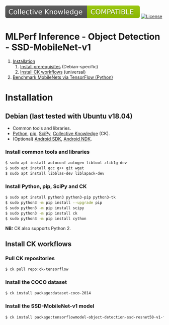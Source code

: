 [![compatibility](https://github.com/ctuning/ck-guide-images/blob/master/ck-compatible.svg)](https://github.com/ctuning/ck)
[![License](https://img.shields.io/badge/License-BSD%203--Clause-blue.svg)](https://opensource.org/licenses/BSD-3-Clause)

# MLPerf Inference - Object Detection - SSD-MobileNet-v1

1. [Installation](#installation)
    1. [Install prerequisites](#installation-debian) (Debian-specific)
    1. [Install CK workflows](#installation-workflows) (universal)
1. [Benchmark MobileNets via TensorFlow (Python)](tf-py/README.md)

<a name="installation"></a>
# Installation

<a name="installation-debian"></a>
## Debian (last tested with Ubuntu v18.04)

- Common tools and libraries.
- [Python](https://www.python.org/), [pip](https://pypi.org/project/pip/), [SciPy](https://www.scipy.org/), [Collective Knowledge](https://cknowledge.org) (CK).
- (Optional) [Android SDK](https://developer.android.com/studio/), [Android NDK](https://developer.android.com/ndk/).

### Install common tools and libraries
```bash
$ sudo apt install autoconf autogen libtool zlib1g-dev
$ sudo apt install gcc g++ git wget
$ sudo apt install libblas-dev liblapack-dev
```

### Install Python, pip, SciPy and CK
```bash
$ sudo apt install python3 python3-pip python3-tk
$ sudo python3 -m pip install --upgrade pip
$ sudo python3 -m pip install scipy
$ sudo python3 -m pip install ck
$ sudo python3 -m pip install cython
```
**NB:** CK also supports Python 2.

<a name="installation-workflows"></a>
## Install CK workflows

### Pull CK repositories
```bash
$ ck pull repo:ck-tensorflow
```

### Install the COCO dataset
```bash
$ ck install package:dataset-coco-2014
```

### Install the SSD-MobileNet-v1 model
```bash
$ ck install package:tensorflowmodel-object-detection-ssd-resnet50-v1-fpn-sbp-640x640-coco
```
